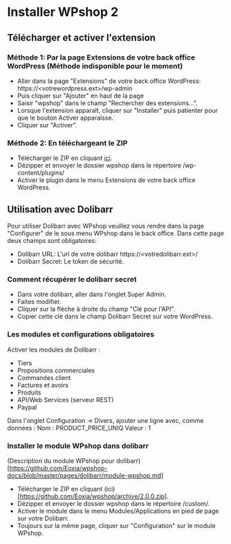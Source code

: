 # Installer WPshop 2

## Télécharger et activer l'extension

### Méthode 1: Par la page Extensions de votre back office WordPress (Méthode indisponible pour le moment)

* Aller dans la page "Extensions" de votre back office WordPress: https://<votrewordpress.ext>/wp-admin
* Puis cliquer sur "Ajouter" en haut de la page
* Saisir "wpshop" dans le champ "Rechercher des extensions...".
* Lorsque l'extension apparaît, cliquer sur "Installer" puis patienter pour que le bouton Activer apparaîsse.
* Cliquer sur "Activer".

### Méthode 2: En téléchargeant le ZIP

* Télécharger le ZIP en cliquant [ici](https://github.com/Eoxia/wpshop/archive/2.0.0.zip).
* Dézipper et envoyer le dossier wpshop dans le répertoire /wp-content/plugins/
* Activer le plugin dans le menu Extensions de votre back office WordPress.

## Utilisation avec Dolibarr

Pour utiliser Dolibarr avec WPshop veuillez vous rendre dans la page "Configurer" de le sous menu WPshop dans le back office.
Dans cette page deux champs sont obligatoires:
* Dolibarr URL: L'url de votre dolibarr https://<votredolibarr.ext>/
* Dolibarr Secret: Le token de sécurité.

### Comment récupérer le dolibarr secret

* Dans votre dolibarr, aller dans l'onglet Super Admin.
* Faites modifier.
* Cliquer sur la flèche à droite du champ "Clé pour l'API".
* Copier cette clé dans le champ Dolibarr Secret sur votre WordPress.

### Les modules et configurations obligatoires

Activer les modules de Dolibarr :
* Tiers
* Propositions commerciales
* Commandes client
* Factures et avoirs
* Produits
* API/Web Services (serveur REST)
* Paypal

Dans l'onglet Configuration -> Divers, ajouter une ligne avec, comme données :
Nom : PRODUCT_PRICE_UNIQ
Valeur : 1

### Installer le module WPshop dans dolibarr

(Description du module WPshop pour dolibarr)[https://github.com/Eoxia/wpshop-docs/blob/master/pages/dolibarr/module-wpshop.md]

* Télécharger le ZIP en cliquant (ici)[https://github.com/Eoxia/wpshop/archive/2.0.0.zip].
* Dézipper et envoyer le dossier wpshop dans le répertoire /custom/.
* Activer le module dans le menu Modules/Applications en pied de page sur votre Dolibarr.
* Toujours sur la même page, cliquer sur "Configuration" sur le module WPshop.
